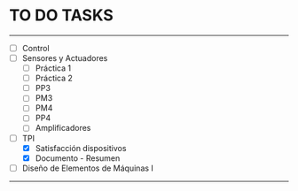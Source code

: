 # TO DO TASKS 


---

- [ ] Control
- [ ] Sensores y Actuadores
	- [ ] Práctica 1
	- [ ] Práctica 2
	- [ ] PP3
	- [ ] PM3
	- [ ] PM4
	- [ ] PP4
	- [ ] Amplificadores
- [ ] TPI
	- [x] Satisfacción dispositivos
	- [x] Documento - Resumen
- [ ] Diseño de Elementos de Máquinas I

---











